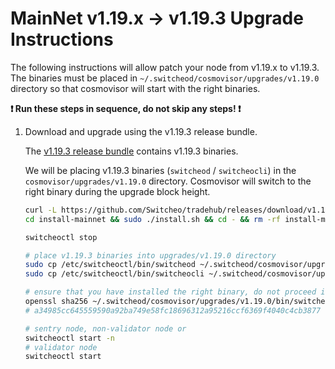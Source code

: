 # MainNet v1.19.x -> v1.19.3 Upgrade Instructions

The following instructions will allow patch your node from v1.19.x to v1.19.3. The binaries must be placed in `~/.switcheod/cosmovisor/upgrades/v1.19.0` directory so that cosmovisor will start with the right binaries.

**:exclamation: Run these steps in sequence, do not skip any steps! :exclamation:**

1. Download and upgrade using the v1.19.3 release bundle.

    The [v1.19.3 release bundle](https://github.com/Switcheo/tradehub/releases/tag/v1.19.3) contains v1.19.3 binaries.

    We will be placing v1.19.3 binaries (`switcheod` / `switcheocli`) in the `cosmovisor/upgrades/v1.19.0` directory. Cosmovisor will switch to the right binary during the upgrade block height.

    ```bash
    curl -L https://github.com/Switcheo/tradehub/releases/download/v1.19.3/install-mainnet.tar.gz | tar -xz
    cd install-mainnet && sudo ./install.sh && cd - && rm -rf install-mainnet

    switcheoctl stop

    # place v1.19.3 binaries into upgrades/v1.19.0 directory
    sudo cp /etc/switcheoctl/bin/switcheod ~/.switcheod/cosmovisor/upgrades/v1.19.0/bin
    sudo cp /etc/switcheoctl/bin/switcheocli ~/.switcheod/cosmovisor/upgrades/v1.19.0/bin

    # ensure that you have installed the right binary, do not proceed if it's different.
    openssl sha256 ~/.switcheod/cosmovisor/upgrades/v1.19.0/bin/switcheod
    # a34985cc645559590a92ba749e58fc18696312a95216ccf6369f4040c4cb3877

    # sentry node, non-validator node or
    switcheoctl start -n
    # validator node
    switcheoctl start
    ```
